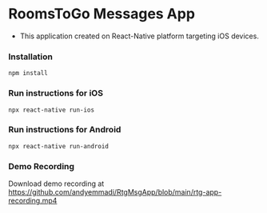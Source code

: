 # RoomsToGo Messages App

- This application created on React-Native platform targeting iOS devices.

### Installation

```
npm install
```

### Run instructions for iOS

```
npx react-native run-ios
```

### Run instructions for Android

```
npx react-native run-android
```

### Demo Recording
Download demo recording at https://github.com/andyemmadi/RtgMsgApp/blob/main/rtg-app-recording.mp4
